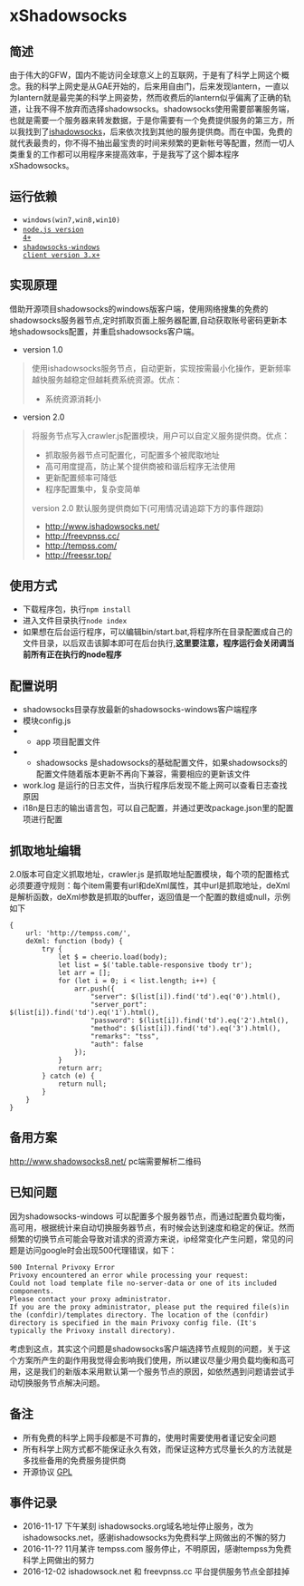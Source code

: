 # xShadowsocks

## 简述
由于伟大的GFW，国内不能访问全球意义上的互联网，于是有了科学上网这个概念。我的科学上网史是从GAE开始的，后来用自由门，后来发现lantern，一直以为lantern就是最完美的科学上网姿势，然而收费后的lantern似乎偏离了正确的轨道，让我不得不放弃而选择shadowsocks。shadowsocks使用需要部署服务端，也就是需要一个服务器来转发数据，于是你需要有一个免费提供服务的第三方，所以我找到了[ishadowsocks](http://www.ishadowsocks.com)，后来依次找到其他的服务提供商。而在中国，免费的就代表最贵的，你不得不抽出最宝贵的时间来频繁的更新帐号等配置，然而一切人类重复的工作都可以用程序来提高效率，于是我写了这个脚本程序xShadowsocks。

## 运行依赖
* <code>windows(win7,win8,win10)</code>
* <code>[node.js version 4+](https://nodejs.org/en/)</code>
* <code>[shadowsocks-windows client version 3.x+](https://github.com/shadowsocks/shadowsocks-windows)</code>

## 实现原理
借助开源项目shadowsocks的windows版客户端，使用网络搜集的免费的shadowsocks服务器节点,定时抓取页面上服务器配置,自动获取账号密码更新本地shadowsocks配置，并重启shadowsocks客户端。
* version 1.0
> 使用ishadowsocks服务节点，自动更新，实现按需最小化操作，更新频率越快服务越稳定但越耗费系统资源。优点：
>* 系统资源消耗小

* version 2.0
> 将服务节点写入crawler.js配置模块，用户可以自定义服务提供商。优点：
>* 抓取服务器节点可配置化，可配置多个被爬取地址
>* 高可用度提高，防止某个提供商被和谐后程序无法使用
>* 更新配置频率可降低
>* 程序配置集中，复杂变简单
>
> version 2.0 默认服务提供商如下(可用情况请追踪下方的事件跟踪)
>* http://www.ishadowsocks.net/
>* http://freevpnss.cc/
>* http://tempss.com/
>* http://freessr.top/


## 使用方式
* 下载程序包，执行<code>npm install</code>
* 进入文件目录执行<code>node index</code>
* 如果想在后台运行程序，可以编辑bin/start.bat,将程序所在目录配置成自己的文件目录，以后双击该脚本即可在后台执行,__这里要注意，程序运行会关闭调当前所有正在执行的node程序__

## 配置说明
* shadowsocks目录存放最新的shadowsocks-windows客户端程序
* 模块config.js
*   * app 项目配置文件
*   * shadowsocks 是shadowsocks的基础配置文件，如果shadowsocks的配置文件随着版本更新不再向下兼容，需要相应的更新该文件
* work.log 是运行的日志文件，当执行程序后发现不能上网可以查看日志查找原因
* i18n是日志的输出语言包，可以自己配置，并通过更改package.json里的配置项进行配置

## 抓取地址编辑
2.0版本可自定义抓取地址，crawler.js 是抓取地址配置模块，每个项的配置格式必须要遵守规则：每个item需要有url和deXml属性，其中url是抓取地址，deXml是解析函数，deXml参数是抓取的buffer，返回值是一个配置的数组或null，示例如下
```
{
    url: 'http://tempss.com/',
    deXml: function (body) {
        try {
            let $ = cheerio.load(body);
            let list = $('table.table-responsive tbody tr');
            let arr = [];
            for (let i = 0; i < list.length; i++) {
                arr.push({
                    "server": $(list[i]).find('td').eq('0').html(),
                    "server_port": $(list[i]).find('td').eq('1').html(),
                    "password": $(list[i]).find('td').eq('2').html(),
                    "method": $(list[i]).find('td').eq('3').html(),
                    "remarks": "tss",
                    "auth": false
                });
            }
            return arr;
        } catch (e) {
            return null;
        }
    }
}
```

## 备用方案
http://www.shadowsocks8.net/ pc端需要解析二维码

## 已知问题
因为shadowsocks-windows 可以配置多个服务器节点，而通过配置负载均衡，高可用，根据统计来自动切换服务器节点，有时候会达到速度和稳定的保证。然而频繁的切换节点可能会导致对请求的资源方来说，ip经常变化产生问题，常见的问题是访问google时会出现500代理错误，如下：
```
500 Internal Privoxy Error
Privoxy encountered an error while processing your request:
Could not load template file no-server-data or one of its included components.
Please contact your proxy administrator.
If you are the proxy administrator, please put the required file(s)in the (confdir)/templates directory. The location of the (confdir) directory is specified in the main Privoxy config file. (It's typically the Privoxy install directory).
```
考虑到这点，其实这个问题是shadowsocks客户端选择节点规则的问题，关于这个方案所产生的副作用我觉得会影响我们使用，所以建议尽量少用负载均衡和高可用，这是我们的新版本采用默认第一个服务节点的原因，如依然遇到问题请尝试手动切换服务节点解决问题。

## 备注
* 所有免费的科学上网手段都是不可靠的，使用时需要使用者谨记安全问题
* 所有科学上网方式都不能保证永久有效，而保证这种方式尽量长久的方法就是多找些备用的免费服务提供商
* 开源协议 [GPL](LICENSE)

## 事件记录
* 2016-11-17 下午某刻 ishadowsocks.org域名地址停止服务，改为ishadowsocks.net，感谢ishadowsocks为免费科学上网做出的不懈的努力
* 2016-11-?? 11月某许 tempss.com 服务停止，不明原因，感谢tempss为免费科学上网做出的努力
* 2016-12-02 ishadowsock.net 和 freevpnss.cc 平台提供服务节点全部挂掉

